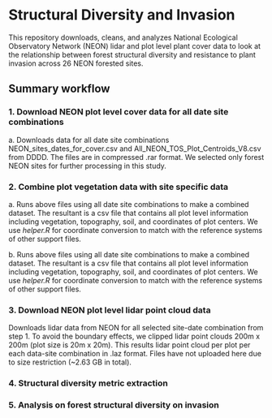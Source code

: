 <!-- FILLME:START -->
# Structural Diversity and Invasion
This repository downloads, cleans, and analyzes National Ecological Observatory Network (NEON) lidar and plot level plant cover data to look at the relationship between forest structural diversity and resistance to plant invasion across 26 NEON forested sites.

## Summary workflow

### 1. Download NEON plot level cover data for all date site combinations  
a. Downloads data for all date site combinations NEON_sites_dates_for_cover.csv and All_NEON_TOS_Plot_Centroids_V8.csv from DDDD. The files are in compressed .rar format. We selected only forest NEON sites for further processing in this study. 

### 2. Combine plot vegetation data with site specific data
a. Runs above files using all date site combinations to make a combined dataset. The resultant is a csv file that contains all plot level information including vegetation, topography, soil, and coordinates of plot centers. We use *helper.R* for coordinate conversion to match with the reference systems of other support files. 

b. Runs above files using all date site combinations to make a combined dataset. The resultant is a csv file that contains all plot level information including vegetation, topography, soil, and coordinates of plot centers. We use *helper.R* for coordinate conversion to match with the reference systems of other support files. 

### 3. Download NEON plot level lidar point cloud data

Downloads lidar data from NEON for all selected site-date combination from step 1. To avoid the boundary effects, we clipped lidar point clouds 200m x 200m (plot size is 20m x 20m). This results lidar point cloud per plot per each data-site combination in .laz format. Files have not uploaded here due to size restriction (~2.63 GB in total). 

### 4. Structural diversity metric extraction 

### 5. Analysis on forest structural diversity on invasion
